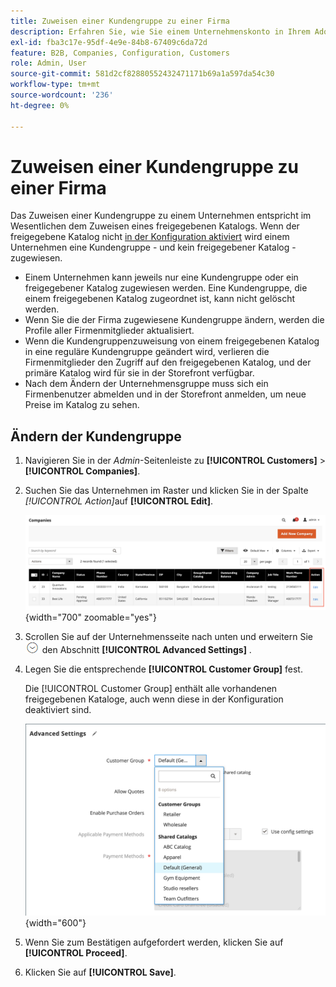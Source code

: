 ```yaml
---
title: Zuweisen einer Kundengruppe zu einer Firma
description: Erfahren Sie, wie Sie einem Unternehmenskonto in Ihrem Adobe Commerce-Store eine Kundengruppe zuweisen.
exl-id: fba3c17e-95df-4e9e-84b8-67409c6da72d
feature: B2B, Companies, Configuration, Customers
role: Admin, User
source-git-commit: 581d2cf82880552432471171b69a1a597da54c30
workflow-type: tm+mt
source-wordcount: '236'
ht-degree: 0%

---
```


# Zuweisen einer Kundengruppe zu einer Firma

Das Zuweisen einer Kundengruppe zu einem Unternehmen entspricht im Wesentlichen dem Zuweisen eines freigegebenen Katalogs. Wenn der freigegebene Katalog nicht [in der Konfiguration aktiviert](enable-basic-features.md) wird einem Unternehmen eine Kundengruppe - und kein freigegebener Katalog - zugewiesen.

- Einem Unternehmen kann jeweils nur eine Kundengruppe oder ein freigegebener Katalog zugewiesen werden. Eine Kundengruppe, die einem freigegebenen Katalog zugeordnet ist, kann nicht gelöscht werden.
- Wenn Sie die der Firma zugewiesene Kundengruppe ändern, werden die Profile aller Firmenmitglieder aktualisiert.
- Wenn die Kundengruppenzuweisung von einem freigegebenen Katalog in eine reguläre Kundengruppe geändert wird, verlieren die Firmenmitglieder den Zugriff auf den freigegebenen Katalog, und der primäre Katalog wird für sie in der Storefront verfügbar.
- Nach dem Ändern der Unternehmensgruppe muss sich ein Firmenbenutzer abmelden und in der Storefront anmelden, um neue Preise im Katalog zu sehen.

## Ändern der Kundengruppe

1. Navigieren Sie in der _Admin_-Seitenleiste zu **[!UICONTROL Customers]** > **[!UICONTROL Companies]**.

1. Suchen Sie das Unternehmen im Raster und klicken Sie in der Spalte _[!UICONTROL Action]_&#x200B;auf **[!UICONTROL Edit]**.

   ![Firma bearbeiten](./assets/companies-grid-edit.png){width="700" zoomable="yes"}

1. Scrollen Sie auf der Unternehmensseite nach unten und erweitern Sie ![Erweiterungsauswahl](../assets/icon-display-expand.png) den Abschnitt **[!UICONTROL Advanced Settings]** .

1. Legen Sie die entsprechende **[!UICONTROL Customer Group]** fest.

   Die [!UICONTROL Customer Group] enthält alle vorhandenen freigegebenen Kataloge, auch wenn diese in der Konfiguration deaktiviert sind.

   ![Kundengruppe oder freigegebenen Katalog ändern](./assets/company-advanced-settings-customer-group-admin.png){width="600"}

1. Wenn Sie zum Bestätigen aufgefordert werden, klicken Sie auf **[!UICONTROL Proceed]**.

1. Klicken Sie auf **[!UICONTROL Save]**.
